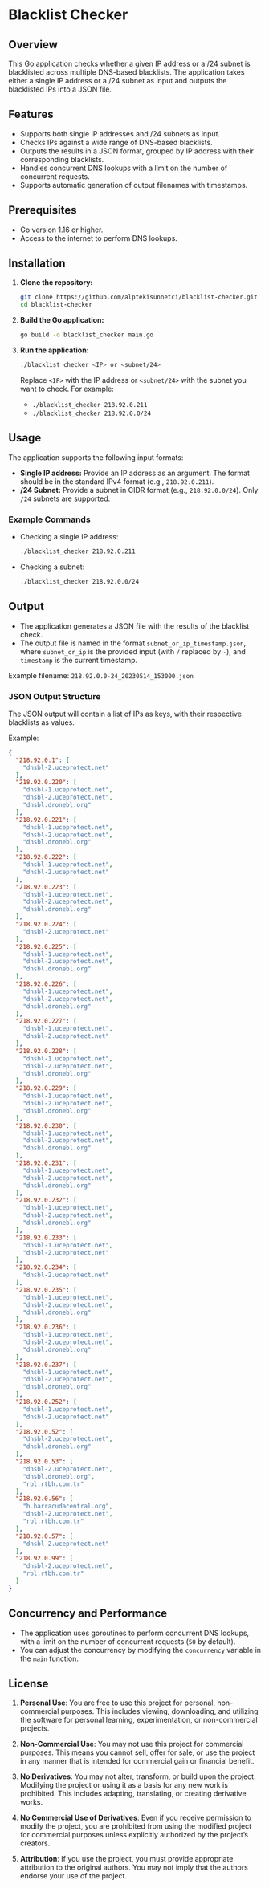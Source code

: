 
# Blacklist Checker

## Overview

This Go application checks whether a given IP address or a /24 subnet is blacklisted across multiple DNS-based blacklists. The application takes either a single IP address or a /24 subnet as input and outputs the blacklisted IPs into a JSON file.

## Features

- Supports both single IP addresses and /24 subnets as input.
- Checks IPs against a wide range of DNS-based blacklists.
- Outputs the results in a JSON format, grouped by IP address with their corresponding blacklists.
- Handles concurrent DNS lookups with a limit on the number of concurrent requests.
- Supports automatic generation of output filenames with timestamps.

## Prerequisites

- Go version 1.16 or higher.
- Access to the internet to perform DNS lookups.

## Installation

1. **Clone the repository:**

   ```bash
   git clone https://github.com/alptekisunnetci/blacklist-checker.git
   cd blacklist-checker
   ```

2. **Build the Go application:**

   ```bash
   go build -o blacklist_checker main.go
   ```

3. **Run the application:**

   ```bash
   ./blacklist_checker <IP> or <subnet/24>
   ```

   Replace `<IP>` with the IP address or `<subnet/24>` with the subnet you want to check. For example:
   - `./blacklist_checker 218.92.0.211`
   - `./blacklist_checker 218.92.0.0/24`

## Usage

The application supports the following input formats:

- **Single IP address:** Provide an IP address as an argument. The format should be in the standard IPv4 format (e.g., `218.92.0.211`).
- **/24 Subnet:** Provide a subnet in CIDR format (e.g., `218.92.0.0/24`). Only `/24` subnets are supported.

### Example Commands

- Checking a single IP address:
  
  ```bash
  ./blacklist_checker 218.92.0.211
  ```

- Checking a subnet:

  ```bash
  ./blacklist_checker 218.92.0.0/24
  ```

## Output

- The application generates a JSON file with the results of the blacklist check.
- The output file is named in the format `subnet_or_ip_timestamp.json`, where `subnet_or_ip` is the provided input (with `/` replaced by `-`), and `timestamp` is the current timestamp.

Example filename: `218.92.0.0-24_20230514_153000.json`

### JSON Output Structure

The JSON output will contain a list of IPs as keys, with their respective blacklists as values.

Example:

```json
{
  "218.92.0.1": [
    "dnsbl-2.uceprotect.net"
  ],
  "218.92.0.220": [
    "dnsbl-1.uceprotect.net",
    "dnsbl-2.uceprotect.net",
    "dnsbl.dronebl.org"
  ],
  "218.92.0.221": [
    "dnsbl-1.uceprotect.net",
    "dnsbl-2.uceprotect.net",
    "dnsbl.dronebl.org"
  ],
  "218.92.0.222": [
    "dnsbl-1.uceprotect.net",
    "dnsbl-2.uceprotect.net"
  ],
  "218.92.0.223": [
    "dnsbl-1.uceprotect.net",
    "dnsbl-2.uceprotect.net",
    "dnsbl.dronebl.org"
  ],
  "218.92.0.224": [
    "dnsbl-2.uceprotect.net"
  ],
  "218.92.0.225": [
    "dnsbl-1.uceprotect.net",
    "dnsbl-2.uceprotect.net",
    "dnsbl.dronebl.org"
  ],
  "218.92.0.226": [
    "dnsbl-1.uceprotect.net",
    "dnsbl-2.uceprotect.net",
    "dnsbl.dronebl.org"
  ],
  "218.92.0.227": [
    "dnsbl-1.uceprotect.net",
    "dnsbl-2.uceprotect.net"
  ],
  "218.92.0.228": [
    "dnsbl-1.uceprotect.net",
    "dnsbl-2.uceprotect.net",
    "dnsbl.dronebl.org"
  ],
  "218.92.0.229": [
    "dnsbl-1.uceprotect.net",
    "dnsbl-2.uceprotect.net",
    "dnsbl.dronebl.org"
  ],
  "218.92.0.230": [
    "dnsbl-1.uceprotect.net",
    "dnsbl-2.uceprotect.net",
    "dnsbl.dronebl.org"
  ],
  "218.92.0.231": [
    "dnsbl-1.uceprotect.net",
    "dnsbl-2.uceprotect.net",
    "dnsbl.dronebl.org"
  ],
  "218.92.0.232": [
    "dnsbl-1.uceprotect.net",
    "dnsbl-2.uceprotect.net",
    "dnsbl.dronebl.org"
  ],
  "218.92.0.233": [
    "dnsbl-1.uceprotect.net",
    "dnsbl-2.uceprotect.net"
  ],
  "218.92.0.234": [
    "dnsbl-2.uceprotect.net"
  ],
  "218.92.0.235": [
    "dnsbl-1.uceprotect.net",
    "dnsbl-2.uceprotect.net",
    "dnsbl.dronebl.org"
  ],
  "218.92.0.236": [
    "dnsbl-1.uceprotect.net",
    "dnsbl-2.uceprotect.net",
    "dnsbl.dronebl.org"
  ],
  "218.92.0.237": [
    "dnsbl-1.uceprotect.net",
    "dnsbl-2.uceprotect.net",
    "dnsbl.dronebl.org"
  ],
  "218.92.0.252": [
    "dnsbl-1.uceprotect.net",
    "dnsbl-2.uceprotect.net"
  ],
  "218.92.0.52": [
    "dnsbl-2.uceprotect.net",
    "dnsbl.dronebl.org"
  ],
  "218.92.0.53": [
    "dnsbl-2.uceprotect.net",
    "dnsbl.dronebl.org",
    "rbl.rtbh.com.tr"
  ],
  "218.92.0.56": [
    "b.barracudacentral.org",
    "dnsbl-2.uceprotect.net",
    "rbl.rtbh.com.tr"
  ],
  "218.92.0.57": [
    "dnsbl-2.uceprotect.net"
  ],
  "218.92.0.99": [
    "dnsbl-2.uceprotect.net",
    "rbl.rtbh.com.tr"
  ]
}
```

## Concurrency and Performance

- The application uses goroutines to perform concurrent DNS lookups, with a limit on the number of concurrent requests (`50` by default).
- You can adjust the concurrency by modifying the `concurrency` variable in the `main` function.

## License

1. **Personal Use**: You are free to use this project for personal, non-commercial purposes. This includes viewing, downloading, and utilizing the software for personal learning, experimentation, or non-commercial projects.
   
2. **Non-Commercial Use**: You may not use this project for commercial purposes. This means you cannot sell, offer for sale, or use the project in any manner that is intended for commercial gain or financial benefit.

3. **No Derivatives**: You may not alter, transform, or build upon the project. Modifying the project or using it as a basis for any new work is prohibited. This includes adapting, translating, or creating derivative works.

4. **No Commercial Use of Derivatives**: Even if you receive permission to modify the project, you are prohibited from using the modified project for commercial purposes unless explicitly authorized by the project’s creators.

5. **Attribution**: If you use the project, you must provide appropriate attribution to the original authors. You may not imply that the authors endorse your use of the project.

